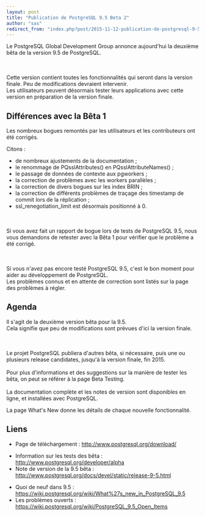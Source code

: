 ```yaml
---
layout: post
title: "Publication de PostgreSQL 9.5 Beta 2"
author: "sas"
redirect_from: "index.php?post/2015-11-12-publication-de-postgresql-9-5-beta-2 "
---
```



Le PostgreSQL Global Development Group annonce aujourd'hui la deuxième bêta de la version 9.5 de PostgreSQL. <br /><br /><br />

<!--more-->


Cette version contient toutes les fonctionnalités qui seront dans la version finale. Peu de modifications devraient intervenir.<br />Les utilisateurs peuvent désormais tester leurs applications avec cette version en préparation de la version finale.

<h2>Différences avec la Bêta 1</h2>

Les nombreux bogues remontés par les utilisateurs et les contributeurs ont été corrigés.

Citons :

<ul>

<li> de nombreux ajustements de la documentation ;

</li>

<li> le renommage de PQsslAttributes() en PQsslAttributeNames() ;

</li>

<li> le passage de données de contexte aux pgworkers ;

</li>

<li> la correction de problèmes avec les workers parallèles ;

</li>

<li>la correction de divers bogues sur les index BRIN ;

</li>

<li> la correction de différents problèmes de traçage des timestamp de commit lors de la réplication ;

</li>

<li> ssl_renegotiation_limit est désormais positionné à 0.

</li>

</ul>

<br /><br />Si vous avez fait un rapport de bogue lors de tests de PostgreSQL 9.5, nous vous demandons de retester avec la Bêta 1 pour vérifier que le problème a été corrigé.

<br /><br />Si vous n'avez pas encore testé PostgreSQL 9.5, c'est le bon moment pour aider au développement de PostgreSQL. <br />Les problèmes connus et en attente de correction sont listés sur la page des problèmes à régler.

<h2>Agenda</h2>

Il s'agit de la deuxième version bêta pour la 9.5. <br />Cela signifie que peu de modifications sont prévues d'ici la version finale.

<br /><br />Le projet PostgreSQL publiera d'autres bêta, si nécessaire, puis une ou plusieurs release candidates, jusqu'à la version finale, fin 2015.<br /><br />Pour plus d'informations et des suggestions sur la manière de tester les bêta, on peut se référer à la page Beta Testing.<br /><br />La documentation complète et les notes de version sont disponibles en ligne, et installées avec PostgreSQL.

La page What's New donne les détails de chaque nouvelle fonctionnalité.

<h2>Liens</h2>

<ul>

<li> Page de téléchargement : <a hreflang="en" href="http://www.postgresql.org/download/">http://www.postgresql.org/download/

</a></li>

<li> Information sur les tests des bêta : <a hreflang="en" href="http://www.postgresql.org/developer/alpha">http://www.postgresql.org/developer/alpha</a>

</li>

<li> Note de version de la 9.5 bêta : <a href="http://www.postgresql.org/docs/devel/static/release-9-5.html ">http://www.postgresql.org/docs/devel/static/release-9-5.html

</a></li>

<li> Quoi de neuf dans 9.5 : <a href="https://wiki.postgresql.org/wiki/What%27s_new_in_PostgreSQL_9.5">https://wiki.postgresql.org/wiki/What%27s_new_in_PostgreSQL_9.5</a>

</li>

<li> Les problèmes ouverts : <a href="https://wiki.postgresql.org/wiki/PostgreSQL_9.5_Open_Items">https://wiki.postgresql.org/wiki/PostgreSQL_9.5_Open_Items </a> </li>

</ul>